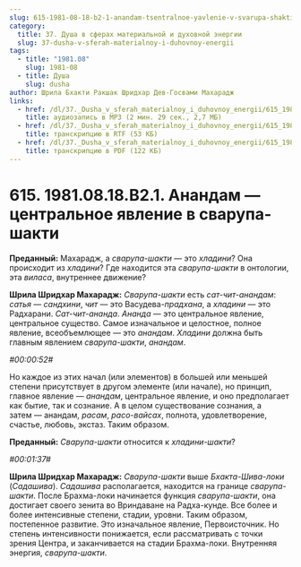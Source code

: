 ```yaml
---
slug: 615-1981-08-18-b2-1-anandam-tsentralnoe-yavlenie-v-svarupa-shakti
category:
  title: 37. Душа в сферах материальной и духовной энергии
  slug: 37-dusha-v-sferah-materialnoy-i-duhovnoy-energii
tags:
  - title: "1981.08"
    slug: 1981-08
  - title: Душа
    slug: dusha
author: Шрила Бхакти Ракшак Шридхар Дев-Госвами Махарадж
links:
  - href: /dl/37._Dusha_v_sferah_materialnoy_i_duhovnoy_energii/615_1981.08.18.B2.1_SridharMj_Anandam_centralnoe_javlenie_v_svarupa-shakti.mp3
    title: аудиозапись в MP3 (2 мин. 29 сек., 2,7 МБ)
  - href: /dl/37._Dusha_v_sferah_materialnoy_i_duhovnoy_energii/615_1981.08.18.B2.1_SridharMj_Anandam_centralnoe_javlenie_v_svarupa-shakti.rtf
    title: транскрипцию в RTF (53 КБ)
  - href: /dl/37._Dusha_v_sferah_materialnoy_i_duhovnoy_energii/615_1981.08.18.B2.1_SridharMj_Anandam_centralnoe_javlenie_v_svarupa-shakti.pdf
    title: транскрипцию в PDF (122 КБ)
---
```


# 615. 1981.08.18.B2.1. Анандам — центральное явление в сварупа-шакти

**Преданный:** Махарадж, а *сварупа-шакти* — это *хладини*? Она происходит из *хладини*? Где находится эта *сварупа-шакти* в онтологии, эта *виласа*, внутреннее движение?

**Шрила Шридхар Махарадж:** *Сварупа-шакти* есть *сат-чит-анандам*: *сатья* — *сандхини*, *чит* — это Васудева-*прадхана*, а *хладини* — это Радхарани. *Сат-чит-ананда*. *Ананда* — это центральное явление, центральное существо. Самое изначальное и целостное, полное явление, всеобъемлющее — это *анандам*. *Хладини* должна быть главным явлением *сварупа-шакти*, *анандам*.

*#00:00:52#*

Но каждое из этих начал (или элементов) в большей или меньшей степени присутствует в другом элементе (или начале), но принцип, главное явление — *анандам*, центральное явление, и оно предполагает как бытие, так и сознание. А в целом существование сознания, а затем — анандам, *расам*, *расо-вайсах*, полнота, удовлетворение, счастье, любовь, экстаз. Таким образом.

**Преданный:** *Сварупа-шакти* относится к *хладини-шакти*?

*#00:01:37#*

**Шрила Шридхар Махарадж:** *Сварупа-шакти* выше *Бхакта-Шива-локи* (*Садашива*). *Садашива* располагается, находится на границе *сварупа-шакти*. После Брахма-локи начинается функция *сварупа-шакти*, она достигает своего зенита во Вриндаване на Радха-кунде. Все более и более интенсивные степени, стадии, уровни. Таким образом, постепенное развитие. Это изначальное явление, Первоисточник. Но степень интенсивности понижается, если рассматривать с точки зрения Центра, и заканчивается на стадии Брахма-локи. Внутренняя энергия, *сварупа-шакти*.

